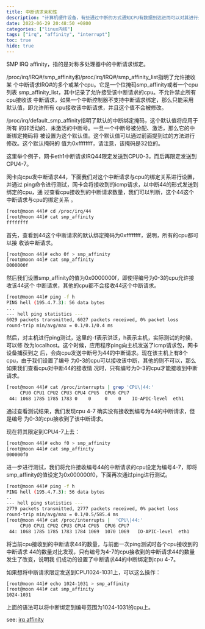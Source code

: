 ```yaml
---
title: 中断请求亲和性
description: "计算机硬件设备，有些通过中断的方式通知CPU有数据到达进而可以对其进行处理。那么这里设备的中断请求是如何发送到各个处理器的呢，是发送到所有的处理器，还是选择一个发送，有没有可能指定响应中断的CPU列表，即本文提到的中断请求的亲和性问题。Linux内核文档中irq-affinity.rst对此进行了描述，本文参照着文档对irq affinity进行设置、测试，加深理解。"
date: 2022-06-29 20:48:50 +0800
categories: ["linux内核"]
tags: ["irq", "affinity", "interrupt"]
toc: true
hide: true
---
```


SMP IRQ affinity，指的是对称多处理器中的中断请求绑定。

/proc/irq/IRQ#/smp_affinity和/proc/irq/IRQ#/smp_affinity_list指明了允许接收某
个中断请求IRQ#的多个或某个cpu。它是一个位掩码smp_affinity或者一个cpu列表
smp_affinity_list，其中记录了允许接受该中断请求的cpu。不允许禁止所有cpu接收该
中断请求，如果一个中断控制器不支持中断请求绑定，那么只能采用默认值，即允许所有
cpu接收该中断请求，并且这个值不会被修改。

/proc/irq/default_smp_affinity指明了默认的中断绑定掩码，这个默认值将应用于所有
的非活动的、未激活的中断号。一旦一个中断号被分配、激活，那么它的中断绑定掩码将
被设置为这个默认值。这个默认值可以通过前面提到过的方法进行修改。这个默认掩码的
值为0xffffffff，请注意，该掩码是32位的。

这里举个例子，网卡eth1中断请求IRQ44限定发送到CPU0-3，而后再限定发送到CPU4-7。

网卡向cpu发中断请求44，下面我们对这个中断请求与cpu的绑定关系进行设置，并通过
ping命令进行测试，网卡会将接收到的icmp请求，以中断44的形式发送到绑定的cpu，通
过查看cpu接收到的中断请求数量，我们可以判断，这个44这个中断请求与cpu的绑定关系
。

```bash
[root@moon 44]# cd /proc/irq/44
[root@moon 44]# cat smp_affinity
ffffffff
```

首先，查看到44这个中断请求的默认绑定掩码为0xffffffff，说明，所有的cpu都可以接
收该中断请求。

```bash
[root@moon 44]# echo 0f > smp_affinity
[root@moon 44]# cat smp_affinity
0000000f
```

然后我们设置smp_affinity的值为0x0000000f，即使得编号为0-3的cpu允许接收该44这个
中断请求，其他的cpu都不会接收44这个中断请求。

```bash
[root@moon 44]# ping -f h
PING hell (195.4.7.3): 56 data bytes
...
--- hell ping statistics ---
6029 packets transmitted, 6027 packets received, 0% packet loss
round-trip min/avg/max = 0.1/0.1/0.4 ms
```

然后，对主机进行ping测试，这里的-f表示洪泛，h表示主机，实际测试的时候，可以修
改为localhost。这个时候，应用程序ping向主机发送了icmp请求包，网卡设备捕获到之
后，会向cpu发送中断号为44的中断请求。现在该主机上有8个cpu，由于我们设置了编号
为0-3的cpu可以接收该中断，其他的则不可以，那么如果我们查看cpu对中断44的接收情
况时，只有编号为0-3的cpu才能接收到中断请求。

```bash
[root@moon 44]# cat /proc/interrupts | grep 'CPU\|44:'
     CPU0 CPU1 CPU2 CPU3 CPU4 CPU5  CPU6 CPU7
 44: 1068 1785 1785 1783 0    0     0    0    IO-APIC-level  eth1
```

 通过查看测试结果，我们发现cpu 4-7 确实没有接收到编号为44的中断请求，但是编号
 为0-3的cpu接收到了该中断请求。

现在将其限定到CPU4-7上去：

```bash
[root@moon 44]# echo f0 > smp_affinity
[root@moon 44]# cat smp_affinity
000000f0
```

进一步进行测试，我们将允许接收编号44的中断请求的cpu设定为编号4-7，即将
smp_affinity的值设定为0x000000f0，下面再次通过ping进行测试。

```bash
[root@moon 44]# ping -f h
PING hell (195.4.7.3): 56 data bytes
..
--- hell ping statistics ---
2779 packets transmitted, 2777 packets received, 0% packet loss
round-trip min/avg/max = 0.1/0.5/585.4 ms
[root@moon 44]# cat /proc/interrupts |  'CPU\|44:'
     CPU0 CPU1 CPU2 CPU3 CPU4 CPU5  CPU6 CPU7
 44: 1068 1785 1785 1783 1784 1069  1070 1069   IO-APIC-level  eth1
```

将当前cpu接收到的中断请求44的数量，与前面一次ping测试时各个cpu接收到的中断请求
44的数量对比发现，只有编号为4-7的cpu接收到的中断请求44的数量发生了改变，说明我
们成功的设置了中断请求44的中断绑定到cpu 4-7。

如果想将中断请求限定发送到CPU1024-1031上，可以这么操作：

```bash
[root@moon 44]# echo 1024-1031 > smp_affinity
[root@moon 44]# cat smp_affinity
1024-1031
```

上面的语法可以将中断绑定到编号范围为1024-1031的cpu上。

see: [irq affinity](https://sourcegraph.com/github.com/torvalds/linux/-/blob/Documentation/core-api/irq/irq-affinity.rst)

